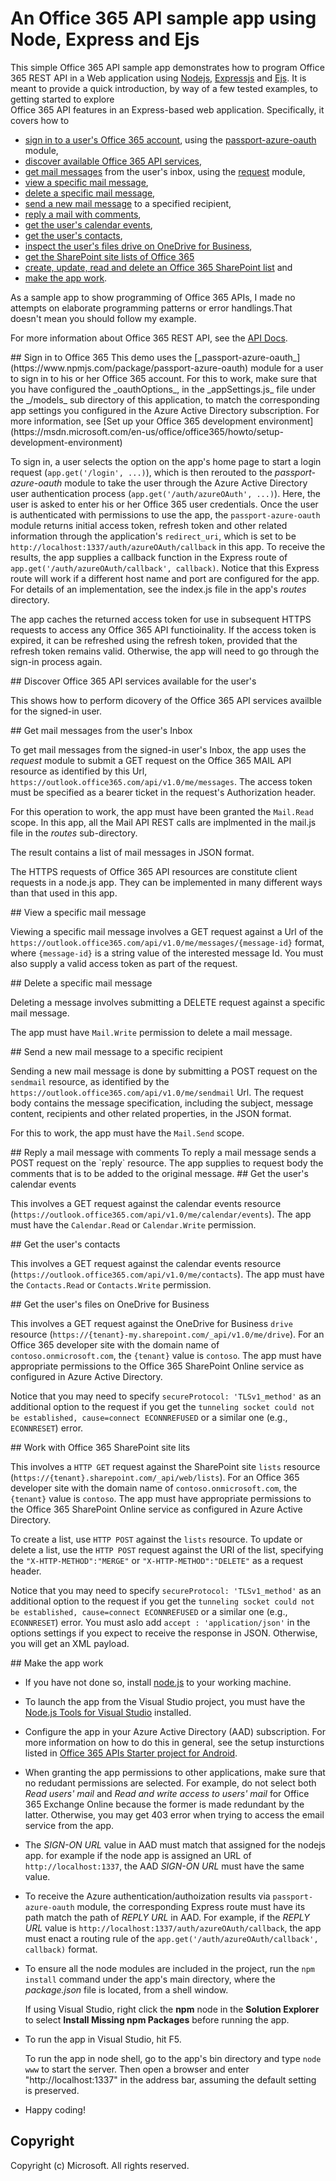 ﻿# An Office 365 API sample app using Node, Express and Ejs

This simple Office 365 API sample app demonstrates how to program Office 365 REST API
in a Web application using [Nodejs](http://nodejs.org/), [Expressjs](http://expressjs.com/) 
and [Ejs](http://www.embeddedjs.com/). It is meant to provide a quick 
introduction, by way of a few tested examples, to getting started to explore  
Office 365 API features in an Express-based web application. Specifically, it covers how to

- [sign in to a user's Office 365 account](#sign-in), using the [passport-azure-oauth](https://www.npmjs.com/package/passport-azure-oauth) module,
- [discover available Office 365 API services](#discover-services),
- [get mail messages](#get-mails) from the user's inbox, using the [request](https://github.com/request/request) module,
- [view a specific mail message](#view-mail),
- [delete a specific mail message](#delete-mail),
- [send a new mail message](#send-mail) to a specified recipient,
- [reply a mail with comments](#reply-mail), 
- [get the user's calendar events](#get-calendar-events),
- [get the user's contacts](#get-contacts), 
- [inspect the user's files drive on OneDrive for Business](#get-files),
- [get the SharePoint site lists of Office 365](#get-site-lists) 
- [create, update, read and delete an Office 365 SharePoint list](#get-site-lists) and
- [make the app work](#make-app-work).

As a sample app to show programming of Office 365 APIs, I made no attempts on elaborate programming patterns or error handlings.That doesn't mean you 
should follow my example.  
 
For more information about Office 365 REST API, see the [API Docs](https://msdn.microsoft.com/en-us/office/office365/api/api-catalog).

<a name="sign-in">   
## Sign in to Office 365 
This demo uses the [_passport-azure-oauth_](https://www.npmjs.com/package/passport-azure-oauth) module for a user to sign in to his or her Office 365 account. 
For this to work, make sure that you have configured the _oauthOptions_, in the _appSettings.js_ file under the _/models_
sub directory of this application, to match the corresponding app settings you configured in the Azure Active Directory subscription.
For more information, see [Set up your Office 365 development environment](https://msdn.microsoft.com/en-us/office/office365/howto/setup-development-environment)

To sign in, a user selects the option on the app's home page to start a login request (`app.get('/login', ...)`), which is then rerouted
to the _passport-azure-oauth_ module to take the user through the Azure Active Directory
user authentication process (`app.get('/auth/azureOAuth', ...)`). Here, the user is asked to enter his or her Office 365 user credentials. 
Once the user is authenticated with permissions to use the app, the `passport-azure-oauth`  module returns initial access token, refresh token 
and other related information through the application's `redirect_uri`, 
which is set to be `http://localhost:1337/auth/azureOAuth/callback` in this app. To receive the results, the app supplies a callback 
function in the Express route of `app.get('/auth/azureOAuth/callback', callback)`. Notice that this Express route will work if a different 
host name and port are configured for the app. For details of an implementation, see the index.js file in the app's _routes_ directory.
 
The app caches the returned access token for use in subsequent HTTPS requests to access any Office 365 API functioinality. 
If the access token is expired, it can be refreshed using the refresh token, provided that the refresh token remains valid. Otherwise, the app will 
need to go through the sign-in process again.

<a name="discover-services">
## Discover Office 365 API services available for the user's

This shows how to perform dicovery of the Office 365 API services availble for the signed-in user. 

<a name="get-mails">
## Get mail messages from the user's Inbox

To get mail messages from the signed-in user's Inbox, the app uses the _request_ module to submit a GET request on the Office 365 MAIL API 
resource as identified by this Url, `https://outlook.office365.com/api/v1.0/me/messages`. The access token must be specified as a bearer
ticket in the request's Authorization header. 

For this operation to work, the app must have been granted 
the `Mail.Read` scope. In this app, all the Mail API REST calls are implmented in the mail.js file in the _routes_ sub-directory.

The result contains a list of mail messages in JSON format.  

The HTTPS requests of Office 365 API resources are constitute client requests in a node.js app. They can be implemented in many different ways than that 
used in this app.

<a name="view-mail">
## View a specific mail message

Viewing a specific mail message involves a GET request against a Url of the `https://outlook.office365.com/api/v1.0/me/messages/{message-id}` format,
where `{message-id}` is a string value of the interested message Id. You must also supply a valid access token as part of the request.

<a name="delete-mail">
## Delete a specific mail message

Deleting a message involves submitting a DELETE request against a specific mail message. 

The app must have `Mail.Write` permission to delete a mail message.

<a name="send-mail">
## Send a new mail message to a specific recipient

Sending a new mail message is done by submitting a POST request on the `sendmail` resource, as identified by the `https://outlook.office365.com/api/v1.0/me/sendmail` 
Url. The request body contains the message specification, including the subject, message content, recipients and other related properties, 
in the JSON format.

For this to work, the app must have the `Mail.Send` scope.

<a name="reply-mail">
## Reply a mail message with comments
To reply a mail message sends a POST request on the `reply` resource. The app supplies to request body the comments that is 
to be added to the original message.

<a name="get-calendar-events">
## Get the user's calendar events

This involves a GET request against the calendar events resource (`https://outlook.office365.com/api/v1.0/me/calendar/events`).
The app must have the `Calendar.Read` or `Calendar.Write` permission.

<a name="get-contacts">
## Get the user's contacts

This involves a GET request against the calendar events resource (`https://outlook.office365.com/api/v1.0/me/contacts`).
The app must have the `Contacts.Read` or `Contacts.Write` permission.

<a name="get-files">
## Get the user's files on OneDrive for Business

This involves a GET request against the OneDrive for Business `drive` resource 
(`https://{tenant}-my.sharepoint.com/_api/v1.0/me/drive`). For an Office 365 developer site
with the domain name of `contoso.onmicrosoft.com`, the `{tenant}` value is `contoso`.
The app must have appropriate permissions to the Office 365 SharePoint Online service as configured
in Azure Active Directory.

Notice that you may need to specify `secureProtocol: 'TLSv1_method'` as an additional option to the request if you 
get the `tunneling socket could not be established, cause=connect ECONNREFUSED` or a similar one (e.g., `ECONNRESET`) error. 

<a name="get-site-lists">
## Work with Office 365 SharePoint site lits

This involves a `HTTP GET` request against the SharePoint site `lists` resource 
(`https://{tenant}.sharepoint.com/_api/web/lists`). For an Office 365 developer site
with the domain name of `contoso.onmicrosoft.com`, the `{tenant}` value is `contoso`.
The app must have appropriate permissions to the Office 365 SharePoint Online service as configured
in Azure Active Directory.

To create a list, use `HTTP POST` against the `lists` resource. To update or delete a list, use the `HTTP POST` request against the 
URI of the list, specifying the `"X-HTTP-METHOD":"MERGE"` or `"X-HTTP-METHOD":"DELETE"` as a request header. 

Notice that you may need to specify `secureProtocol: 'TLSv1_method'` as an additional option to the request if you 
get the `tunneling socket could not be established, cause=connect ECONNREFUSED` or a similar one (e.g., `ECONNRESET`) error. 
You must aslo add `accept : 'application/json'` in the options settings if you expect to receive the response in JSON. Otherwise, 
 you will get an XML payload.




<a name="make-app-work">
## Make the app work

- If you have not done so, install [node.js](http://nodejs.org/download/) to your working machine.

- To launch the app from the Visual Studio project, you must have the [Node.js Tools for Visual Studio](https://nodejstools.codeplex.com/releases/view/612573) installed.

- Configure the app in your Azure Active Directory (AAD) subscription. For more information on how to do this in general, see the setup insturctions listed in
  [Office 365 APIs Starter project for Android](https://github.com/OfficeDev/O365-Android-Start).

- When granting the app permissions to other applications, make sure that no redudant permissions are selected. For example, 
  do not select both _Read users' mail_ and _Read and write access to users' mail_ for Office 365 Exchange Online because the former 
  is made redundant by the latter. Otherwise, you may get 403 error when trying to access the email service from the app.

- The _SIGN-ON URL_ value in AAD must match that assigned for the nodejs app. 
  for example if the node app is assigned an URL of `http://localhost:1337`, the AAD _SIGN-ON URL_ must have the same value. 

- To receive the Azure authentication/authoization results via `passport-azure-oauth` module,  the corresponding Express route 
  must have its path match the path of _REPLY URL_ in AAD. For example, if the _REPLY URL_ value is `http://localhost:1337/auth/azureOAuth/callback`, the app
  must enact a routing rule of the `app.get('/auth/azureOAuth/callback', callback)` format.
  
- To ensure all the node modules are included in the project, run the `npm install` command under the app's main directory, 
  where the _package.json_ file is located, from a shell window. 

  If using Visual Studio, right click the **npm** node in the **Solution Explorer** to select **Install Missing npm Packages** before running the app.

- To run the app in Visual Studio, hit F5. 

  To run the app in node shell, go to the app's bin directory and type `node www` to start the server. Then open a browser and enter "http://localhost:1337" in the address bar, assuming the default setting is preserved.

- Happy coding!



## Copyright
Copyright (c) Microsoft. All rights reserved.
